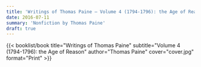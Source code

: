 ```yaml
---
title: 'Writings of Thomas Paine — Volume 4 (1794-1796): the Age of Reason'
date: 2016-07-11
summary: 'Nonfiction by Thomas Paine'
draft: true
---
```


{{< booklist/book
title="Writings of Thomas Paine"
subtitle="Volume 4 (1794-1796): the Age of Reason"
author="Thomas Paine"
cover="cover.jpg"
format="Print" >}}
